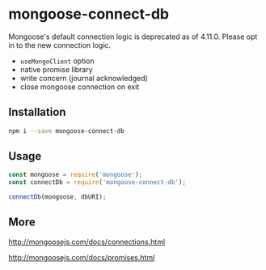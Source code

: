 # mongoose-connect-db

Mongoose's default connection logic is deprecated as of 4.11.0. Please opt in to the new connection logic.

* `useMongoClient` option
* native promise library
* write concern (journal acknowledged)
* close mongoose connection on exit

Installation
-------------

```bash
npm i --save mongoose-connect-db
```

Usage
-------------------

```javascript
const mongoose = require('mongoose');
const connectDb = require('mongoose-connect-db');

connectDb(mongoose, dbURI);
```

More
------------------
http://mongoosejs.com/docs/connections.html

http://mongoosejs.com/docs/promises.html
